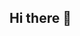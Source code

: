 ## Hi there 👋

<!--
**tran-matt/tran-matt** is a ✨ _special_ ✨ repository because its `README.md` (this file) appears on your GitHub profile.

Here are some ideas to get you started:
#Hi, I'm Matt Tran!

**Aspiring Software Engineer | Cloud Enthusiast | Problem Solver**

---

## 🔹 About Me
- 💡 Passionate about **technology, healthcare, and business strategy**
- 📚 Currently expanding my expertise in **AWS, full-stack development, and AI**
- 🔍 Exploring **software engineering roles** with a focus on **cloud computing and backend development**
- 🏆 AWS Certified Solutions Architect Associate (**SAA-C03**)

---

## 🛠️ Tech Stack & Skills
- **Languages:** Python, JavaScript (React, Node.js), SQL
- **Web Development:** React.js, Tailwind CSS, Flask, Express.js, MongoDB
- **Cloud & DevOps:** AWS (EC2, S3, Lambda, RDS), Docker, API Integration
- **Business & Data Analysis:** Market research, project management, data analytics

---

## 📌 What I'm Working On
- 🏠 **Developing an Assisted Living Facility Page** to improve accessibility and engagement
- 🛠 **Building an MBA Course Tracker Website** with React, Node.js, and MongoDB
- 📖 **Preparing for AWS & tech certifications** to strengthen my engineering skills

---

## 📫 Connect With Me
- 🌐 **GitHub:** [github.com/tran-matt](https://github.com/tran-matt)
- 💼 **LinkedIn:** [linkedin.com/in/matt-tran](https://www.linkedin.com/in/matthew-d-tran)
- 📧 **Email:** [tran.h.matt@gmail.com](tran.h.matt@gmail.com)
---

_"Building the bridge between technology, healthcare, and business."_


-->
